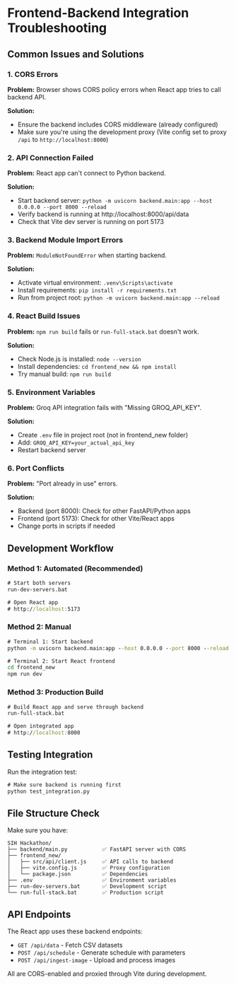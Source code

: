 # Frontend-Backend Integration Troubleshooting

## Common Issues and Solutions

### 1. CORS Errors
**Problem:** Browser shows CORS policy errors when React app tries to call backend API.

**Solution:** 
- Ensure the backend includes CORS middleware (already configured)
- Make sure you're using the development proxy (Vite config set to proxy `/api` to `http://localhost:8000`)

### 2. API Connection Failed
**Problem:** React app can't connect to Python backend.

**Solution:**
- Start backend server: `python -m uvicorn backend.main:app --host 0.0.0.0 --port 8000 --reload`
- Verify backend is running at http://localhost:8000/api/data
- Check that Vite dev server is running on port 5173

### 3. Backend Module Import Errors
**Problem:** `ModuleNotFoundError` when starting backend.

**Solution:**
- Activate virtual environment: `.venv\Scripts\activate`
- Install requirements: `pip install -r requirements.txt`
- Run from project root: `python -m uvicorn backend.main:app --reload`

### 4. React Build Issues
**Problem:** `npm run build` fails or `run-full-stack.bat` doesn't work.

**Solution:**
- Check Node.js is installed: `node --version`
- Install dependencies: `cd frontend_new && npm install`
- Try manual build: `npm run build`

### 5. Environment Variables
**Problem:** Groq API integration fails with "Missing GROQ_API_KEY".

**Solution:**
- Create `.env` file in project root (not in frontend_new folder)
- Add: `GROQ_API_KEY=your_actual_api_key`
- Restart backend server

### 6. Port Conflicts
**Problem:** "Port already in use" errors.

**Solution:**
- Backend (port 8000): Check for other FastAPI/Python apps
- Frontend (port 5173): Check for other Vite/React apps
- Change ports in scripts if needed

## Development Workflow

### Method 1: Automated (Recommended)
```cmd
# Start both servers
run-dev-servers.bat

# Open React app
# http://localhost:5173
```

### Method 2: Manual
```cmd
# Terminal 1: Start backend
python -m uvicorn backend.main:app --host 0.0.0.0 --port 8000 --reload

# Terminal 2: Start React frontend
cd frontend_new
npm run dev
```

### Method 3: Production Build
```cmd
# Build React app and serve through backend
run-full-stack.bat

# Open integrated app
# http://localhost:8000
```

## Testing Integration

Run the integration test:
```cmd
# Make sure backend is running first
python test_integration.py
```

## File Structure Check

Make sure you have:
```
SIH Hackathon/
├── backend/main.py           ✅ FastAPI server with CORS
├── frontend_new/
│   ├── src/api/client.js     ✅ API calls to backend
│   ├── vite.config.js        ✅ Proxy configuration
│   └── package.json          ✅ Dependencies
├── .env                      ✅ Environment variables
├── run-dev-servers.bat       ✅ Development script
└── run-full-stack.bat        ✅ Production script
```

## API Endpoints

The React app uses these backend endpoints:
- `GET /api/data` - Fetch CSV datasets
- `POST /api/schedule` - Generate schedule with parameters
- `POST /api/ingest-image` - Upload and process images

All are CORS-enabled and proxied through Vite during development.